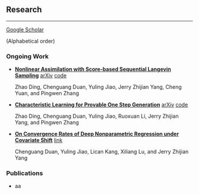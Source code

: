 

## Research
---

[Google Scholar](https://scholar.google.com/citations?user=RpmGgyMAAAAJ)

(Alphabetical order)

### Ongoing Work

* [**Nonlinear Assimilation with Score-based Sequential Langevin Sampling**](https://arxiv.org/abs/2411.13443v2)
  [arXiv](https://arxiv.org/abs/2411.13443v2) [code](https://github.com/burning489/SSLS)

  Zhao Ding, <span class="black-text">Chenguang Duan</span>, Yuling Jiao, Jerry Zhijian Yang, Cheng Yuan, and Pingwen Zhang

 * [**Characteristic Learning for Provable One Step Generation**](https://arxiv.org/abs/2405.05512v4) [arXiv](https://arxiv.org/abs/2405.05512v4) [code](https://github.com/burning489/CharacteristicGenerator)
 
   Zhao Ding, Chenguang Duan, Yuling Jiao, Ruoxuan Li, Jerry Zhijian Yang, and Pingwen Zhang

 * [**On Convergence Rates of Deep Nonparametric Regression under Covariate Shift**](https://openreview.net/forum?id=WrBxRtGNLH) [link](https://openreview.net/forum?id=WrBxRtGNLH)
   
   Chenguang Duan, Yuling Jiao, Lican Kang, Xiliang Lu, and Jerry Zhijian Yang

### Publications

* aa
